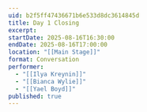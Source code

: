 ```yaml
---
uid: b2f5ff47436671b6e533d8dc3614845d
title: Day 1 Closing
excerpt: 
startDate: 2025-08-16T16:30:00
endDate: 2025-08-16T17:00:00
location: "[[Main Stage]]"
format: Conversation
performer:
  - "[[Ilya Kreynin]]"
  - "[[Bianca Wylie]]"
  - "[[Yael Boyd]]"
published: true
---
```

